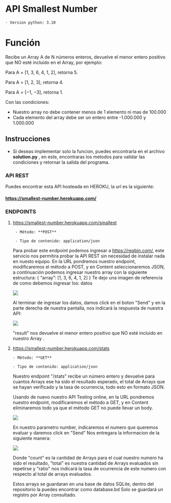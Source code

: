 # API Smallest Number
	- Version python: 3.10

# Función
Recibe un Array A de N números enteros, devuelve el menor entero positivo que NO esté incluido en el Array, por ejemplo:

Para A = [1, 3, 6, 4, 1, 2], retorna 5.

Para A = [1, 2, 3], retorna 4.

Para A = [−1, −3], retorna 1.

Con las condiciones:
- Nuestro array no debe contener menos de 1 elemento ni mas de 100.000
- Cada elemento del array debe ser un entero entre -1.000.000 y 1.000.000
## Instrucciones
- Si deseas implementar solo la funcion, puedes encontrarla en el archivo **solution.py** , en este, encontraras los metodos para validar las condiciones y retornar la salida del programa.
### API REST
Puedes encontrar esta API hosteada en HEROKU, la url es la siguiente:
#### https://smallest-number.herokuapp.com/
### ENDPOINTS
1. https://smallest-number.herokuapp.com/smallest

		- Método: **POST**
		
		- Tipo de contenido: application/json 
		
	Para probar este endpoint podemos ingresar a https://reqbin.com/, este servicio nos permitira probar la API REST sin necesidad de instalar nada en nuesto equipo. 
	En la URL pondremos nuestro endpoint, modificaremos el método a POST, y en Content seleccionaremos JSON, a continuación podemos ingresar nuestro array con la siguiente estructura:
			{
			“array”: [1, 3, 6, 4, 1, 2]
			}
	Te dejo una imagen de referencia de como debemos ingresar los: datos

	![](https://i.ibb.co/Hr2M98K/test-fastapi-online-post.png)

	Al terminar de ingresar los datos, damos click en el boton "Send" y en la parte derecha de nuestra pantalla, nos indicará la respuesta de nuestra API:

	![](https://i.ibb.co/n0zBnFw/test-fastapi-online-post-result.png)

	"result" nos devuelve el menor entero positivo que NO esté incluido en nuestro Array .

2.  https://smallest-number.herokuapp.com/stats

		- Método: **GET**
		
		- Tipo de contenido: application/json 
		
	Nuestro endpoint "/stats" recibe un número entero y devuelve para cuantos Arrays ese ha sido el resultado esperado, el total de Arrays que se hayan verificado y la tasa de ocurrencia, todo esto en formato JSON.
	
	Usando de nuevo nuestro API Testing online, en la URL pondremos nuestro endpoint, modificaremos el método a GET, y en Content eliminaremos todo ya que el método GET no puede llevar un body.

	![](https://i.ibb.co/4JQfmst/test-fastapi-online-get.png)
    
	En nuestro parametro number, indicaremos el numero que queremos evaluar y daremos click en "Send"
	Nos entregara la informacion de la siguiente manera:
	
	![](https://i.ibb.co/rdRzD4f/test-fastapi-online-get-result.png)
	
	Donde "count" es la cantidad de Arrays para el cual nuestro numero ha sido el resultado, "total" es nuestra cantidad de Arrays evaluados sin repetirse y "ratio" nos indicará la tasa de ocurrencia de este numero con respecto al total de arrays evaluados.
	
	Estos arrays se guardaran en una base de datos SQLite, dentro del repositorio la puedes encontrar como database.bd
	Solo se guardará un registro por Array consultado.
